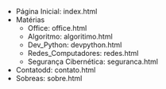 - Página Inicial: index.html
- Matérias
    - Office: office.html
    - Algoritmo: algoritimo.html
    - Dev_Python: devpython.html
    - Redes_Computadores: redes.html
    - Segurança Cibernética: seguranca.html
- Contatodd: contato.html
- Sobreas: sobre.html